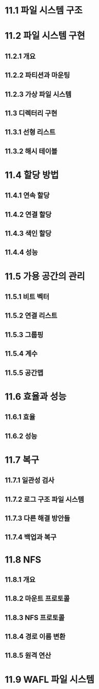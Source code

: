 # 11.1 파일 시스템 구조

# 11.2 파일 시스템 구현

## 11.2.1 개요

## 11.2.2 파티션과 마운팅

## 11.2.3 가상 파일 시스템

## 11.3 디렉터리 구현

## 11.3.1 선형 리스트

## 11.3.2 해시 테이블

# 11.4 할당 방법

## 11.4.1 연속 할당

## 11.4.2 연결 할당

## 11.4.3 색인 할당

## 11.4.4 성능

# 11.5 가용 공간의 관리

## 11.5.1 비트 벡터

## 11.5.2 연결 리스트

## 11.5.3 그룹핑

## 11.5.4 계수

## 11.5.5 공간맵

# 11.6 효율과 성능

## 11.6.1 효율

## 11.6.2 성능

# 11.7 복구

## 11.7.1 일관성 검사

## 11.7.2 로그 구조 파일 시스템

## 11.7.3 다른 해결 방안들

## 11.7.4 백업과 복구

# 11.8 NFS

## 11.8.1 개요

## 11.8.2 마운트 프로토콜

## 11.8.3 NFS 프로토콜

## 11.8.4 경로 이름 변환

## 11.8.5 원격 연산

# 11.9 WAFL 파일 시스템